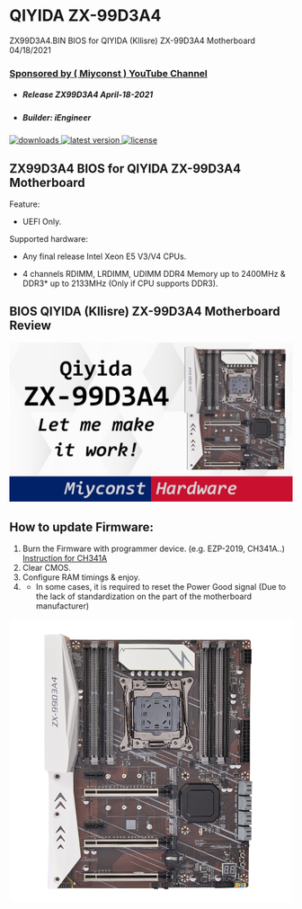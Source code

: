 # QIYIDA ZX-99D3A4
ZX99D3A4.BIN BIOS for QIYIDA (Kllisre) ZX-99D3A4 Motherboard 04/18/2021

### <a target="_blank" rel="noopener noreferrer" href="https://www.youtube.com/c/Miyconst/videos">Sponsored by ( Miyconst ) YouTube Channel </a>
* ##### Release ZX99D3A4 April-18-2021
* ##### Builder: iEngineer

<div align="left">
    <a href="https://github.com/BIOS-iEngineer/QIYIDA-ZX99D3A4/releases">
        <img src="https://img.shields.io/github/downloads/BIOS-iEngineer/QIYIDA-ZX99D3A4/total.svg?color=silver&style=for-the-badge&logo=appveyor" alt="downloads"/>
    </a>
    <a href="https://github.com/BIOS-iEngineer/QIYIDA-ZX99D3A4/releases/latest">
        <img src="https://img.shields.io/github/release/BIOS-iEngineer/QIYIDA-ZX99D3A4.svg?color=silver&style=for-the-badge&logo=appveyor" alt="latest version"/>
    </a>
    <a href="https://github.com/BIOS-iEngineer/QIYIDA-ZX99D3A4/blob/master/License">
        <img src="https://img.shields.io/github/license/BIOS-iEngineer/QIYIDA-ZX99D3A4.svg?style=for-the-badge&logo=appveyor" alt="license"/>
    </a>
</div>

## ZX99D3A4 BIOS for QIYIDA ZX-99D3A4 Motherboard
Feature:

* UEFI Only.

Supported hardware:

* Any final release Intel Xeon E5 V3/V4 CPUs.

* 4 channels RDIMM, LRDIMM, UDIMM DDR4 Memory up to 2400MHz & DDR3* up to 2133MHz (Only if CPU supports DDR3).

## BIOS QIYIDA (Kllisre) ZX-99D3A4 Motherboard Review

<a href="https://www.youtube.com/watch?v=yQ5LzOqLDDI">
<img src="https://raw.githubusercontent.com/BIOS-iEngineer/PNG/main/ZX-9903A4.JPG" alt="QIYIDA ZX99D3A4 Motherboard BIOS Review" />
</a>

## How to update Firmware:

   1) Burn the Firmware with programmer device. (e.g. EZP-2019, CH341A..) [Instruction for CH341A](https://www.miyconst.com/Blog/View/2086/ch341a-minimal-usage-guide-how-to-read-and-write-a-motherboard-bios)
   2) Clear CMOS.
   3) Configure RAM timings & enjoy.
   4) * In some cases, it is required to reset the Power Good signal (Due to the lack of standardization on the part of the motherboard manufacturer)

<img src="https://raw.githubusercontent.com/BIOS-iEngineer/PNG/main/X99D3D4.PNG" alt="QIYIDA ZX99D3A4 Motherboard BIOS" />
